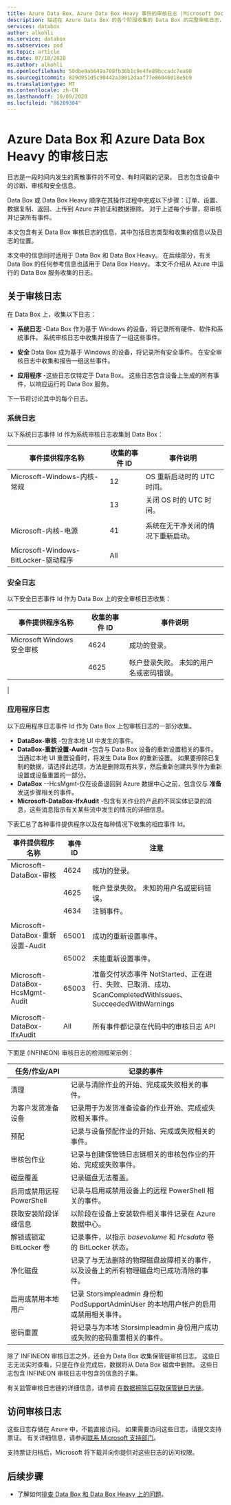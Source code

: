 ```yaml
---
title: Azure Data Box、Azure Data Box Heavy 事件的审核日志 |Microsoft Docs
description: 描述在 Azure Data Box 的各个阶段收集的 Data Box 的完整审核日志，并 Azure Data Box Heavy 订单。
services: databox
author: alkohli
ms.service: databox
ms.subservice: pod
ms.topic: article
ms.date: 07/10/2020
ms.author: alkohli
ms.openlocfilehash: 50dbe9ab649a708fb36b1c9e4fe89bccadc7ea90
ms.sourcegitcommit: 829d951d5c90442a38012daaf77e86046018e5b9
ms.translationtype: MT
ms.contentlocale: zh-CN
ms.lasthandoff: 10/09/2020
ms.locfileid: "86209304"
---
```

# <a name="audit-logs-for-your-azure-data-box-and-azure-data-box-heavy"></a>Azure Data Box 和 Azure Data Box Heavy 的审核日志

日志是一段时间内发生的离散事件的不可变、有时间戳的记录。 日志包含设备中的诊断、审核和安全信息。  

Data Box 或 Data Box Heavy 顺序在其操作过程中完成以下步骤：订单、设置、数据复制、返回、上传到 Azure 并验证和数据擦除。 对于上述每个步骤，将审核并记录所有事件。

本文包含有关 Data Box 审核日志的信息，其中包括日志类型和收集的信息以及日志的位置。 

本文中的信息同时适用于 Data Box 和 Data Box Heavy。 在后续部分，有关 Data Box 的任何参考信息也适用于 Data Box Heavy。 本文不介绍从 Azure 中运行的 Data Box 服务收集的日志。 


## <a name="about-audit-logs"></a>关于审核日志 

在 Data Box 上，收集以下日志：

- **系统日志** -Data Box 作为基于 Windows 的设备，将记录所有硬件、软件和系统事件。 系统审核日志中收集并报告了一组这些事件。 

- **安全** Data Box 成为基于 Windows 的设备，将记录所有安全事件。 在安全审核日志中收集和报告一组这些事件。 

- **应用程序** -这些日志仅特定于 Data Box。 这些日志包含设备上生成的所有事件，以响应运行的 Data Box 服务。

下一节将讨论其中的每个日志。

### <a name="system-logs"></a>系统日志

以下系统日志事件 Id 作为系统审核日志收集到 Data Box：

|事件提供程序名称     |收集的事件 ID   |事件说明   |
|-------------------|----------|----------------|
|Microsoft-Windows-内核-常规|12  |OS 重新启动时的 UTC 时间。   |
|                                |13  |关闭 OS 时的 UTC 时间。 |
|    |                              |
|Microsoft-内核-电源  |41  |系统在无干净关闭的情况下重新启动。| 
|    |                              |
|Microsoft-Windows-BitLocker-驱动程序|All|    |

### <a name="security-logs"></a>安全日志

以下安全日志事件 Id 作为 Data Box 上的安全审核日志收集：

|事件提供程序名称                   |收集的事件 ID    |事件说明       |
|--------------------------------------|------------|----------|
|Microsoft Windows 安全审核   |4624        |成功的登录。 |
|                                      |4625        |帐户登录失败。 未知的用户名或密码错误。 |
|                                     

### <a name="application-logs"></a>应用程序日志

以下应用程序日志事件 Id 作为 Data Box 上包审核日志的一部分收集。     

- **DataBox-审核** -包含本地 UI 中发生的事件。 
- **DataBox-重新设置-Audit** -包含与 Data Box 设备的重新设置相关的事件。 当通过本地 UI 重置设备时，将发生 Data Box 的重新设置。 如果要擦除已复制的数据，请选择此选项，方法是删除现有共享，然后重新创建共享作为重新设置或设备重置的一部分。
- **DataBox** --HcsMgmt-仅在设备退回到 Azure 数据中心之前，包含仅与 **准备** 发送步骤相关的事件。 
- **Microsoft-DataBox-IfxAudit** -包含有关作业的产品的不同实体记录的消息，这些消息指示有关某些流中发生的情况的详细信息。

下表汇总了各种事件提供程序以及在每种情况下收集的相应事件 Id。

|事件提供程序名称    |事件 ID    | 注意 |
|-----------------|-----------------|-------------------|
|Microsoft-DataBox-审核 |4624        |成功的登录。|
|                                      |4625        |帐户登录失败。 未知的用户名或密码错误。|
|                                     |4634        |注销事件。|
|                                   |  | |
|Microsoft-DataBox-重新设置-Audit    |65001       |成功的重新设置事件。|
|                                                  |65002       |未能重新设置事件。|
|                                                  |                 |         |
|Microsoft-DataBox-HcsMgmt-Audit        |65003       |准备交付状态事件 NotStarted、正在进行、失败、已取消、成功、ScanCompletedWithIssues、SucceededWithWarnings          |
|                                                  |                 |     |
|Microsoft-DataBox-IfxAudit    |All |所有事件都记录在代码中的审核日志 API |

下面是 (INFINEON) 审核日志的检测框架示例：

|     任务/作业/API                              |     记录的事件                                                                                                              | 
|-----------------------------------------------|------------------------------------------------------------------------------------------------------------------------------|
|     清理                                   |     记录与清除作业的开始、完成或失败相关的事件。 |                                              
|     为客户发货准备设备    |     记录用于为发货准备设备的作业开始、完成或失败相关事件。 |
|     预配                                 |     记录与设备预配作业的开始、完成或失败相关的事件。|
|     审核包作业                       |     记录与创建保管链日志链相关的审核包作业的开始、完成或失败事件。|
|     磁盘覆盖                          |     记录磁盘无法覆盖。|
|     启用或禁用远程 PowerShell     |     记录与启用或禁用设备上的远程 PowerShell 相关的事件。 |
|     获取安装阶段详细信息               |     以阶段在设备上安装软件相关事件记录在 Azure 数据中心。|
|     解锁或锁定 BitLocker 卷           |     记录事件，以指示 *basevolume* 和 *Hcsdata* 卷的 BitLocker 状态。|
|     净化磁盘                              |     记录了与无法删除的物理磁盘故障相关的事件，以及设备上的所有物理磁盘均已成功清除的事件。 |
|     启用或禁用本地用户               |     记录 Storsimpleadmin 身份和 PodSupportAdminUser 的本地用户帐户的启用或禁用相关事件。| 
|     密码重置                          |     将记录与为本地 Storsimpleadmin 身份用户成功或失败的密码重置相关的事件。 |


除了 INFINEON 审核日志之外，还会为 Data Box 收集保管链审核日志。 这些日志无法实时查看，只是在作业完成后，数据将从 Data Box 磁盘中删除。 这些日志包含 INFINEON 审核日志中包含的信息的子集。

有关监管审核日志链的详细信息，请参阅 [在数据擦除后获取保管链日志链](data-box-logs.md#get-chain-of-custody-logs-after-data-erasure)。

<!-- write a few lines about order history and link out to the detailed section on order history-->

## <a name="access-audit-logs"></a>访问审核日志

这些日志存储在 Azure 中，不能直接访问。 如果需要访问这些日志，请提交支持票证。 有关详细信息，请参阅[联系 Microsoft 支持部门](data-box-disk-contact-microsoft-support.md)。 

支持票证归档后，Microsoft 将下载并向你提供对这些日志的访问权限。


## <a name="next-steps"></a>后续步骤

- 了解如何[排查 Data Box 和 Data Box Heavy 上的问题](data-box-troubleshoot.md)。
